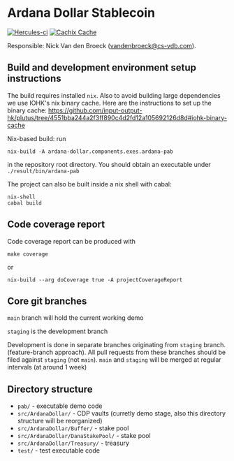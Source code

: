 # Ardana Dollar Stablecoin
[![Hercules-ci][Herc badge]][Herc link]
[![Cachix Cache][Cachix badge]][Cachix link]

[Herc badge]: https://img.shields.io/badge/ci--by--hercules-green.svg
[Herc link]: https://hercules-ci.com/github/ArdanaLabs/ardana-dollar
[Cachix badge]: https://img.shields.io/badge/cachix-private_ArdanaLabs-blue.svg
[Cachix link]: https://private-ardanalabs.cachix.org

Responsible: Nick Van den Broeck (vandenbroeck@cs-vdb.com).

## Build and development environment setup instructions

The build requires installed `nix`. Also to avoid building
large dependencies we use IOHK's nix binary cache.
Here are the instructions to set up the binary cache:
https://github.com/input-output-hk/plutus/tree/4551bba244a2f3ff890c4d2fd12a105692126d8d#iohk-binary-cache

Nix-based build: run

```
nix-build -A ardana-dollar.components.exes.ardana-pab
```

in the repository root directory. You should obtain an executable
under `./result/bin/ardana-pab`

The project can also be built inside a nix shell with cabal:

```
nix-shell
cabal build
```

## Code coverage report

Code coverage report can be produced with

```
make coverage
```

or

```
nix-build --arg doCoverage true -A projectCoverageReport
```

## Core git branches

`main` branch will hold the current working demo

`staging` is the development branch

Development is done in separate branches originating from `staging` branch.
(feature-branch approach).
All pull requests from these branches should be filed against `staging` (not `main`).
`main` and `staging` will be merged at regular intervals
(at around 1 week)

## Directory structure

- `pab/` - executable demo code
- `src/ArdanaDollar/` - CDP vaults (curretly demo stage, also this directory structure will be reorganized)
- `src/ArdanaDollar/Buffer/` - stake pool
- `src/ArdanaDollar/DanaStakePool/` - stake pool
- `src/ArdanaDollar/Treasury/` - treasury
- `test/` - test executable code
